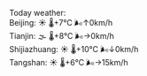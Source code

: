 Today weather:  
Beijing: ☀️ 🌡️+7°C 🌬️↑0km/h  
Tianjin: 🌫  🌡️+8°C 🌬️→0km/h  
Shijiazhuang: ☀️ 🌡️+10°C 🌬️↓0km/h  
Tangshan: ☀️ 🌡️+6°C 🌬️→15km/h  
